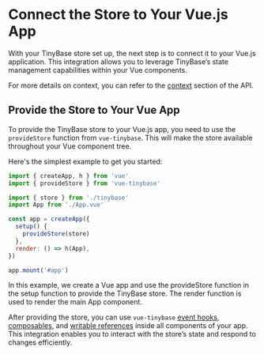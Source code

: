 # Connect the Store to Your Vue.js App

With your TinyBase store set up, the next step is to connect it to your Vue.js application. This integration allows you to leverage TinyBase’s state management capabilities within your Vue components.

For more details on context, you can refer to the [context](/api/store/context) section of the API.

## Provide the Store to Your Vue App

To provide the TinyBase store to your Vue.js app, you need to use the `provideStore` function from `vue-tinybase`. This will make the store available throughout your Vue component tree.

Here's the simplest example to get you started:

```js
import { createApp, h } from 'vue'
import { provideStore } from 'vue-tinybase'

import { store } from './tinybase'
import App from './App.vue'

const app = createApp({
  setup() {
    provideStore(store)
  },
  render: () => h(App),
})

app.mount('#app')
```

In this example, we create a Vue app and use the provideStore function in the setup function to provide the TinyBase store. The render function is used to render the main App component.

After providing the store, you can use `vue-tinybase` [event hooks](/api/store/events), [composables](/api/store/composables), and [writable references](/api/store/references) inside all components of your app. This integration enables you to interact with the store’s state and respond to changes efficiently.
